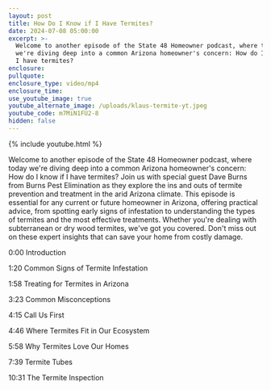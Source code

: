 ```yaml
---
layout: post
title: How Do I Know if I Have Termites?
date: 2024-07-08 05:00:00
excerpt: >-
  Welcome to another episode of the State 48 Homeowner podcast, where today
  we're diving deep into a common Arizona homeowner's concern: How do I know if
  I have termites?
enclosure:
pullquote:
enclosure_type: video/mp4
enclosure_time:
use_youtube_image: true
youtube_alternate_image: /uploads/klaus-termite-yt.jpeg
youtube_code: m7MiN1FU2-8
hidden: false
---
```

{% include youtube.html %}

Welcome to another episode of the State 48 Homeowner podcast, where today we're diving deep into a common Arizona homeowner's concern: How do I know if I have termites? Join us with special guest Dave Burns from Burns Pest Elimination as they explore the ins and outs of termite prevention and treatment in the arid Arizona climate. This episode is essential for any current or future homeowner in Arizona, offering practical advice, from spotting early signs of infestation to understanding the types of termites and the most effective treatments. Whether you're dealing with subterranean or dry wood termites, we've got you covered. Don't miss out on these expert insights that can save your home from costly damage.

0:00 Introduction

1:20 Common Signs of Termite Infestation

1:58 Treating for Termites in Arizona

3:23 Common Misconceptions

4:15 Call Us First

4:46 Where Termites Fit in Our Ecosystem

5:58 Why Termites Love Our Homes

7:39 Termite Tubes

10:31 The Termite Inspection